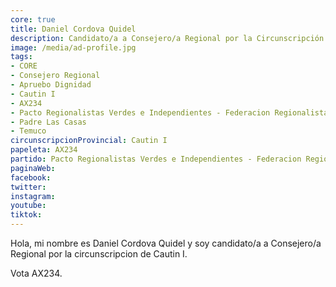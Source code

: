 ```yaml
---
core: true
title: Daniel Cordova Quidel
description: Candidato/a a Consejero/a Regional por la Circunscripción de Cautin I
image: /media/ad-profile.jpg
tags:
- CORE
- Consejero Regional
- Apruebo Dignidad
- Cautin I
- AX234
- Pacto Regionalistas Verdes e Independientes - Federacion Regionalista Verde Social - Independientes
- Padre Las Casas
- Temuco
circunscripcionProvincial: Cautin I
papeleta: AX234
partido: Pacto Regionalistas Verdes e Independientes - Federacion Regionalista Verde Social - Independientes
paginaWeb:
facebook:
twitter:
instagram:
youtube:
tiktok:
---
```

Hola, mi nombre es Daniel Cordova Quidel y soy candidato/a a Consejero/a Regional por la circunscripcion de Cautin I.

Vota AX234.